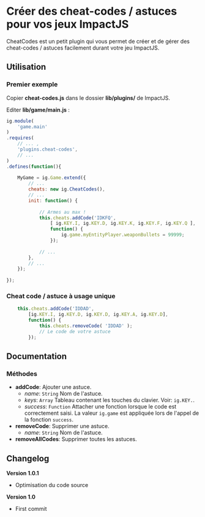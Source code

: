 # Créer des cheat-codes / astuces pour vos jeux ImpactJS

CheatCodes est un petit plugin qui vous permet de créer et de gérer des cheat-codes / astuces facilement durant votre jeu ImpactJS.


## Utilisation

### Premier exemple
Copier **cheat-codes.js** dans le dossier **lib/plugins/** de ImpactJS.

Editer **lib/game/main.js** :
```javascript
ig.module( 
	'game.main'
)
.requires(
	// ... ,
	'plugins.cheat-codes',
	// ...
)
.defines(function(){
	
	MyGame = ig.Game.extend({
		// ...
		cheats: new ig.CheatCodes(),
		// ...
		init: function() {
			
			// Armes au max !
			this.cheats.addCode('IDKFQ',
				[ ig.KEY.I, ig.KEY.D, ig.KEY.K, ig.KEY.F, ig.KEY.Q ],
				function() {
					ig.game.myEntityPlayer.weaponBullets = 99999;
				});
			
			// ...
		},
		// ...
	});
	
});
```

### Cheat code / astuce à usage unique
```javascript
	this.cheats.addCode('IDDAD',
		[ig.KEY.I, ig.KEY.D, ig.KEY.D, ig.KEY.A, ig.KEY.D],
		function() {
			this.cheats.removeCode( 'IDDAD' );
			// Le code de votre astuce
		});
```

## Documentation

### Méthodes
* **addCode**: Ajouter une astuce.
	* *name*: `String` Nom de l'astuce.
	* *keys*: `Array` Tableau contenant les touches du clavier. Voir: `ig.KEY.`.
	* *success*: `Function` Attacher une fonction lorsque le code est correctement saisi. La valeur `ig.game` est appliquée lors de l'appel de la fonction `success`.
* **removeCode**: Supprimer une astuce.
	* *name*: `String` Nom de l'astuce.
* **removeAllCodes**: Supprimer toutes les astuces.


## Changelog

**Version 1.0.1**
* Optimisation du code source

**Version 1.0**
* First commit


